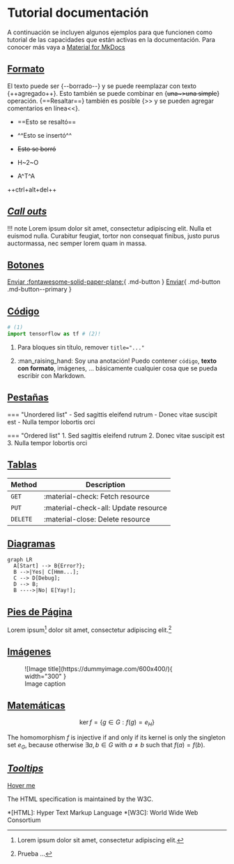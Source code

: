 # Tutorial documentación

A continuación se incluyen algunos ejemplos para que funcionen como tutorial de las capacidades que están activas en la documentación. Para conocer más vaya a [Material for MkDocs](https://squidfunk.github.io/mkdocs-material/)

## [Formato](https://squidfunk.github.io/mkdocs-material/reference/formatting/)

El texto puede ser {--borrado--} y se puede reemplazar con texto {++agregado++}. Esto también se puede combinar en {~~una~>una simple~~} operación. {==Resaltar==} también es posible {>> y se pueden agregar comentarios en línea<<}.

- ==Esto se resaltó==
- ^^Esto se insertó^^
- ~~Esto se borró~~

- H~2~O
- A^T^A

++ctrl+alt+del++

## [_Call outs_](https://squidfunk.github.io/mkdocs-material/reference/admonitions/)

!!! note
    Lorem ipsum dolor sit amet, consectetur adipiscing elit. Nulla et euismod nulla. Curabitur feugiat, tortor non consequat finibus, justo purus auctormassa, nec semper lorem quam in massa.

## [Botones](https://squidfunk.github.io/mkdocs-material/reference/buttons/)

[Enviar :fontawesome-solid-paper-plane:](#){ .md-button } [Enviar](#){ .md-button .md-button--primary }

## [Código](https://squidfunk.github.io/mkdocs-material/reference/code-blocks/)

```py title="Importar TensorFlow"
# (1)
import tensorflow as tf # (2)!
```

1. Para bloques sin título, remover `title="..."`

2. :man_raising_hand: Soy una anotación! Puedo contener `código`, __texto con
    formato__, imágenes, ... básicamente cualquier cosa que se pueda escribir
    con Markdown.

## [Pestañas](https://squidfunk.github.io/mkdocs-material/reference/content-tabs/)

=== "Unordered list"
    - Sed sagittis eleifend rutrum
    - Donec vitae suscipit est
    - Nulla tempor lobortis orci

=== "Ordered list"
    1. Sed sagittis eleifend rutrum
    2. Donec vitae suscipit est
    3. Nulla tempor lobortis orci

## [Tablas](https://squidfunk.github.io/mkdocs-material/reference/data-tables/)

| Method      | Description                          |
| ----------- | ------------------------------------ |
| `GET`       | :material-check:     Fetch resource  |
| `PUT`       | :material-check-all: Update resource |
| `DELETE`    | :material-close:     Delete resource |

## [Diagramas](https://squidfunk.github.io/mkdocs-material/reference/diagrams/)

```mermaid
graph LR
  A[Start] --> B{Error?};
  B -->|Yes| C[Hmm...];
  C --> D[Debug];
  D --> B;
  B ---->|No| E[Yay!];
```

## [Pies de Página](https://squidfunk.github.io/mkdocs-material/reference/footnotes/)

Lorem ipsum[^1] dolor sit amet, consectetur adipiscing elit.[^2]

[^1]: Lorem ipsum dolor sit amet, consectetur adipiscing elit.
[^2]: Prueba ...

## [Imágenes](https://squidfunk.github.io/mkdocs-material/reference/images/#left)

<figure markdown>
  ![Image title](https://dummyimage.com/600x400/){ width="300" }
  <figcaption>Image caption</figcaption>
</figure>

## [Matemáticas](https://squidfunk.github.io/mkdocs-material/reference/math/#docsjavascriptskatexjs)

$$
\operatorname{ker} f=\{g\in G:f(g)=e_{H}\}
$$

The homomorphism $f$ is injective if and only if its kernel is only the singleton set $e_G$, because otherwise $\exists a,b\in G$ with $a\neq b$ such that $f(a)=f(b)$.

## [_Tooltips_](https://squidfunk.github.io/mkdocs-material/reference/tooltips/)

[Hover me](https://example.com "I'm a tooltip!")

The HTML specification is maintained by the W3C.

*[HTML]: Hyper Text Markup Language
*[W3C]: World Wide Web Consortium
